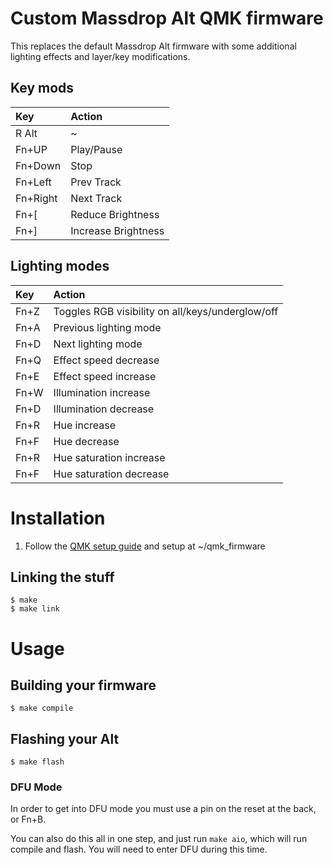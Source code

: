 # Custom Massdrop Alt QMK firmware

This replaces the default Massdrop Alt firmware with some additional lighting effects and layer/key modifications.

## Key mods

| Key      | Action              |
| :------- | :------------------ |
| R Alt    | ~                   |
| Fn+UP    | Play/Pause          |
| Fn+Down  | Stop                |
| Fn+Left  | Prev Track          |
| Fn+Right | Next Track          |
| Fn+[     | Reduce Brightness   |
| Fn+]     | Increase Brightness |

## Lighting modes

| Key  | Action                                           |
| :--- | :----------------------------------------------- |
| Fn+Z | Toggles RGB visibility on all/keys/underglow/off |
| Fn+A | Previous lighting mode                           |
| Fn+D | Next lighting mode                               |
| Fn+Q | Effect speed decrease                            |
| Fn+E | Effect speed increase                            |
| Fn+W | Illumination increase                            |
| Fn+D | Illumination decrease                            |
| Fn+R | Hue increase                                     |
| Fn+F | Hue decrease                                     |
| Fn+R | Hue saturation increase                          |
| Fn+F | Hue saturation decrease                          |

# Installation

1. Follow the [QMK setup guide](https://docs.qmk.fm/#/newbs_getting_started) and setup at ~/qmk_firmware

## Linking the stuff

```shell
$ make
$ make link
```

# Usage

## Building your firmware

```shell
$ make compile
```

## Flashing your Alt

```shell
$ make flash
```

### DFU Mode

In order to get into DFU mode you must use a pin on the reset at the back, or Fn+B.

You can also do this all in one step, and just run `make aio`, which will run compile and flash. You will need to enter DFU during this time.
